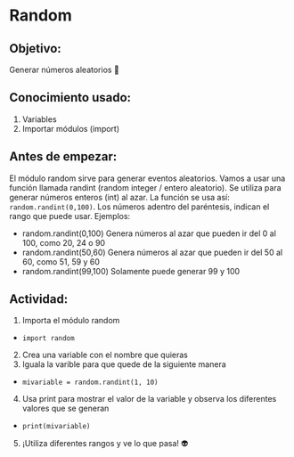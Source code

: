 # Random
## Objetivo: 
Generar números aleatorios :1234:
## Conocimiento usado:
1. Variables
2. Importar módulos (import)

## Antes de empezar: 
El módulo random sirve para generar eventos aleatorios. Vamos a usar una función llamada randint (random integer / entero aleatorio). Se utiliza para generar números enteros (int) al azar. La función se usa así: ```random.randint(0,100)```. Los números adentro del paréntesis, indican el rango que puede usar.
Ejemplos:
* random.randint(0,100) Genera números al azar que pueden ir del 0 al 100, como 20, 24 o 90
* random.randint(50,60) Genera números al azar que pueden ir del 50 al 60, como 51, 59 y 60
* random.randint(99,100) Solamente puede generar 99 y 100
## Actividad:
1. Importa el módulo random
* ```import random```
2. Crea una variable con el nombre que quieras
3. Iguala la varible para que quede de la siguiente manera
* ```mivariable = random.randint(1, 10)```
4. Usa print para mostrar el valor de la variable y observa los diferentes valores que se generan
* ```print(mivariable)```
5. ¡Utiliza diferentes rangos y ve lo que pasa! :alien:
